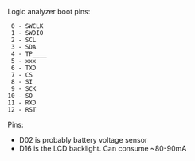 Logic analyzer boot pins:

```
 0 - SWCLK
 1 - SWDIO
 2 - SCL
 3 - SDA
 4 - TP____
 5 - xxx
 6 - TXD
 7 - CS
 8 - SI
 9 - SCK
10 - SO
11 - RXD
12 - RST
```

Pins:

 - D02 is probably battery voltage sensor
 - D16 is the LCD backlight. Can consume ~80-90mA
